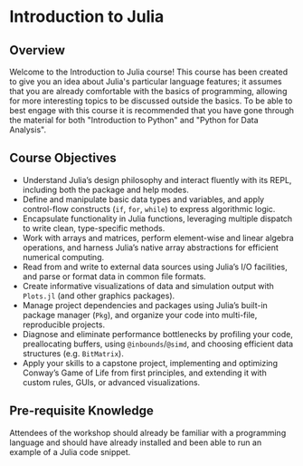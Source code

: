 # Introduction to Julia 

## Overview
Welcome to the Introduction to Julia course! This course has been created to give you an idea about Julia's particular language features; it assumes that you are already comfortable with the basics of programming, allowing for more interesting topics to be discussed outside the basics. To be able to best engage with this course it is recommended that you have gone through the material for both "Introduction to Python" and "Python for Data Analysis".

## Course Objectives
- Understand Julia’s design philosophy and interact fluently with its REPL, including both the package and help modes.
- Define and manipulate basic data types and variables, and apply control-flow constructs (`if`, `for`, `while`) to express algorithmic logic.  
- Encapsulate functionality in Julia functions, leveraging multiple dispatch to write clean, type-specific methods.  
- Work with arrays and matrices, perform element-wise and linear algebra operations, and harness Julia’s native array abstractions for efficient numerical computing.  
- Read from and write to external data sources using Julia’s I/O facilities, and parse or format data in common file formats.  
- Create informative visualizations of data and simulation output with `Plots.jl` (and other graphics packages).  
- Manage project dependencies and packages using Julia’s built-in package manager (`Pkg`), and organize your code into multi-file, reproducible projects.  
- Diagnose and eliminate performance bottlenecks by profiling your code, preallocating buffers, using `@inbounds`/`@simd`, and choosing efficient data structures (e.g. `BitMatrix`).  
- Apply your skills to a capstone project, implementing and optimizing Conway’s Game of Life from first principles, and extending it with custom rules, GUIs, or advanced visualizations.  


## Pre-requisite Knowledge

Attendees of the workshop should already be familiar with a programming language and should have already installed and been able to run an example of a Julia code snippet. 